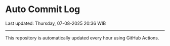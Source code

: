 # Auto Commit Log

Last updated: Thursday, 07-08-2025 20:36 WIB

---

This repository is automatically updated every hour using GitHub Actions.
